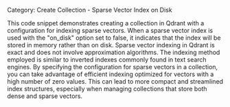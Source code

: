Category: Create Collection - Sparse Vector Index on Disk

This code snippet demonstrates creating a collection in Qdrant with a configuration for indexing sparse vectors. When a sparse vector index is used with the "on_disk" option set to false, it indicates that the index will be stored in memory rather than on disk. Sparse vector indexing in Qdrant is exact and does not involve approximation algorithms. The indexing method employed is similar to inverted indexes commonly found in text search engines. By specifying the configuration for sparse vectors in a collection, you can take advantage of efficient indexing optimized for vectors with a high number of zero values. This can lead to more compact and streamlined index structures, especially when managing collections that store both dense and sparse vectors.